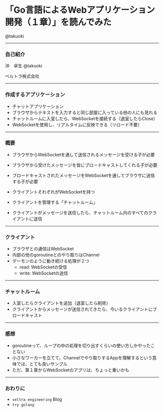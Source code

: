 # 「Go言語によるWebアプリケーション開発（１章）」を読んでみた

@takuoki

---

### 自己紹介

沖　卓生
@takuoki

ベルトラ株式会社

---

### 作成するアプリケーション

* チャットアプリケーション
* ブラウザからテキストを入力すると同じ部屋に入っている他の人にも見れる
* チャットルームに入室したら、WebSocketを接続する（退室したらClose）
* WebSocketを使用し、リアルタイムに反映できる（リロード不要）

---

### 概要

* ブラウザからWebSocketを通して送信されるメッセージを受ける子が必要
* ブラウザから受けたメッセージを皆にブロードキャストしてくれる子が必要
* ブロードキャストされたメッセージをWebSocketを通してブラウザに送信する子が必要

* クライアントそれぞれがWebSocketを持つ
* クライアントを管理する「チャットルーム」
* クライアントがメッセージを送信したら、チャットルーム内のすべてのクライアントに送信

---

### クライアント

* ブラウザとの通信はWebSocket
* 内部の他のgoroutineとのやり取りはChannel
* デーモンのように動き続ける処理が２つ
  * read: WebSocketの受信
  * write: WebSocketの送信

---

### チャットルーム

* 入室したらクライアントを追加（退室したら削除）
* クライアントからメッセージが送信されてきたら、今いるクライアントにブロードキャスト

---

### 感想

* goroutineって、ループの中の処理を切り出すくらいの使い方しかやったことない
* 小さなワーカーを立てて、Channelでやり取りするAppを理解するという意味では、とても良いサンプル
* ただ、第１章からWebSocketのアプリは、ちょっと重いかも

---

### おわりに

* `veltra engineering` Blog
* `try golang`
